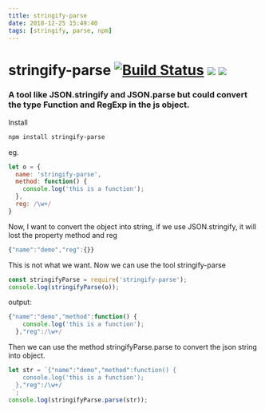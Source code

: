 ```yaml
---
title: stringify-parse
date: 2018-12-25 15:49:40
tags: [stringify, parse, npm]
---
```


# stringify-parse [![Build Status](https://travis-ci.org/bonjs/stringify-parse.svg?branch=master)](https://travis-ci.org/bonjs/stringify-parse) [![](https://img.shields.io/npm/v/stringify-parse.svg)](https://www.npmjs.com/package/stringify-parse) [![](https://img.shields.io/npm/l/stringify-parse.svg)](https://img.shields.io/npm/l/stringify-parse.svg)
### A tool like JSON.stringify and JSON.parse but could convert the type Function and RegExp in the js object.

Install
~~~bash
npm install stringify-parse
~~~

eg.
~~~javascript
let o = {
  name: 'stringify-parse',
  method: function() {
    console.log('this is a function');
  },
  reg: /\w+/
}
~~~

Now, I want to convert the object into string, if we use JSON.stringify, it will lost the property method and reg

~~~javascript
{"name":"demo","reg":{}}
~~~

This is not what we want. Now we can use the tool stringify-parse

~~~javascript
const stringifyParse = require('stringify-parse');
console.log(stringifyParse(o));
~~~

output:
~~~javascript
{"name":"demo","method":function() {
    console.log('this is a function');
  },"reg":/\w+/
~~~

Then we can use the method stringifyParse.parse to convert the json string into object.
~~~javascript
let str = `{"name":"demo","method":function() {
    console.log('this is a function');
  },"reg":/\w+/
 `;
console.log(stringifyParse.parse(str));
~~~
